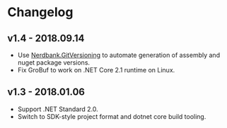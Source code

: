 # Changelog

## v1.4 - 2018.09.14
- Use [Nerdbank.GitVersioning](https://github.com/AArnott/Nerdbank.GitVersioning) to automate generation of assembly 
  and nuget package versions.
- Fix GroBuf to work on .NET Core 2.1 runtime on Linux.

## v1.3 - 2018.01.06
- Support .NET Standard 2.0.
- Switch to SDK-style project format and dotnet core build tooling.
